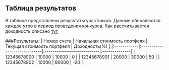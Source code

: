 ## Таблица результатов

В таблице представлены результаты участников. Данные обновляются каждое утро в период проведения конкурса.
Как рассчитывается доходность описано [тут](/2024/calc)

###Результаты:
| Номер счета | Начальная стоимость портфеля | Текущая стоимость портфеля | Доходность(%) |
|:------------|:-----------------------------|:---------------------------|:--------------|
| 12345678900 |          10000               |          10000             |       0       |
| 12345678901 |          20000               |          30000             |       50      |
| 12345678902 |          10000               |          80000             |      -20      |
